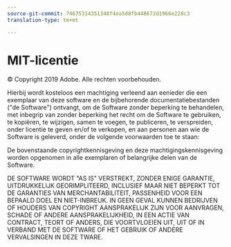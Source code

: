 ```yaml
---
source-git-commit: 74675314351348f4ea5d8fb448672d1966e228c3
translation-type: tm+mt

---
```

# MIT-licentie

© Copyright 2019 Adobe. Alle rechten voorbehouden.

Hierbij wordt kosteloos een machtiging verleend aan eenieder die een exemplaar van deze software en de bijbehorende documentatiebestanden (&quot;de Software&quot;) ontvangt, om de Software zonder beperking te behandelen, met inbegrip van zonder beperking het recht om de Software te gebruiken, te kopiëren, te wijzigen, samen te voegen, te publiceren, te verspreiden, onder licentie te geven en/of te verkopen, en aan personen aan wie de Software is geleverd, onder de volgende voorwaarden toe te staan:

De bovenstaande copyrightkennisgeving en deze machtigingskennisgeving worden opgenomen in alle exemplaren of belangrijke delen van de Software.

DE SOFTWARE WORDT &quot;AS IS&quot; VERSTREKT, ZONDER ENIGE GARANTIE, UITDRUKKELIJK GEORIMPLITEERD, INCLUSIEF MAAR NIET BEPERKT TOT DE GARANTIES VAN MERCHANTABILITEIT, PASSENHEID VOOR EEN BEPAALD DOEL EN NIET-INBREUK. IN GEEN GEVAL KUNNEN BEDRIJVEN OF HOUDERS VAN COPYRIGHT AANSPRAKELIJK ZIJN VOOR AANVRAGEN, SCHADE OF ANDERE AANSPRAKELIJKHEID, IN EEN ACTIE VAN CONTRACT, TEORT OF ANDERS, DIE VOORTVLOEIEN UIT, UIT OF IN VERBAND MET DE SOFTWARE OF HET GEBRUIK OF ANDERE VERVALSINGEN IN DEZE TWARE.
